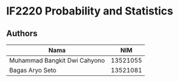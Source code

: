 #  IF2220 Probability and Statistics

## Authors
| Nama                           | NIM      |
| ------------------------------ | -------- |
| Muhammad Bangkit Dwi Cahyono   | 13521055 |
| Bagas Aryo Seto                | 13521081 |
